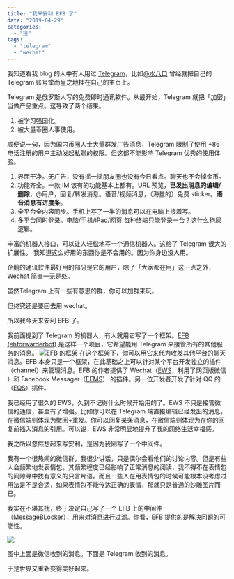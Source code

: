 ```yaml
---
title: "我来安利 EFB 了"
date: "2019-04-29"
categories: 
  - "技"
tags: 
  - "telegram"
  - "wechat"
---
```


我知道看我 blog 的人中有人用过 [Telegram](https://telegram.org/)，比如[@水八口](https://shuiba.co/) 曾经就把自己的 Telegram 账号堂而皇之地挂在自己的主页上。

Telegram 是俄罗斯人写的免费即时通讯软件。从最开始，Telegram 就把「加密」当做产品重点。这导致了两个结果。

1. 被学习强国化。
2. 被大量币圈人事使用。

顺便说一句，因为国内币圈人士大量群发广告消息，Telegram 限制了使用 +86 电话注册的用户主动发起私聊的权限。但这都不能影响 Telegram 优秀的使用体验。

1. 界面干净。无广告，没有摇一摇朋友圈也没有今日看点。聊天也不会掉金币。
2. 功能齐全。一款 IM 该有的功能基本上都有。URL 预览，**已发出消息的编辑/删除**，@用户，回复/转发消息。语音/视频消息，（海量的）免费 sticker。**语音消息有进度条**。
3. 全平台全内容同步。手机上写了一半的消息可以在电脑上接着写。
4. 多平台同时登录。电脑/手机/iPad/网页 每种终端只能登录一台？这什么狗屎逻辑。

丰富的机器人接口，可以让人轻松地写一个通信机器人。这给了 Telegram 很大的扩展性。 我知道这么好用的东西你是不会用的。因为你身边没人用。

企鹅的通讯软件最好用的部分是它的用户，除了「大家都在用」这一点之外，Wechat 简直一无是处。

虽然Telegram 上有一些有意思的群，你可以加群来玩。

但终究还是要回去用 wechat。

所以我今天来安利 EFB 了。

我前面提到了 Telegram 的机器人，有人就用它写了一个框架。[EFB (ehforwarderbot)](https://ehforwarderbot.readthedocs.io) 是这样一个项目，它希望能用 Telegram 来接管所有的其他服务的消息。 ![EFB 的框架](https://ehforwarderbot.readthedocs.io/en/latest/_images/EFB-docs-0.png) 在这个框架下，你可以用它来代为收发其他平台的聊天消息。EFB 本身只是一个框架，在此基础之上可以针对某个平台开发独立的插件（channel）来管理消息。EFB 的作者提供了 Wechat（[EWS](efb-wechat-slave)，利用了网页版微信 ）和 Facebook Messager（[EFMS](https://github.com/blueset/efb-fb-messenger-slave)） 的插件。另一位开发者开发了针对 QQ 的（[EQS](https://github.com/milkice233/efb-qq-slave)）插件。

我已经用了很久的 EWS，久到不记得什么时候开始用的了。EWS 不只是接管微信的通信，甚至有了增强。比如你可以在 Telegram 端直接编辑已经发出的消息，在微信端则体现为撤回+重发。你可以回复某条消息，在微信端则体现为在你的回复前插入消息的引用。可以说，EWS 非常明显地提升了我的网络生活幸福感。

我之所以忽然想起来写安利，是因为我刚写了一个中间件。

我有一个很热闹的微信群，我很少讲话，只是偶尔会看他们的讨论内容。但是有些人会频繁地发表情包。其频繁程度已经影响了正常消息的阅读，我不得不在表情包的间隙寻中找有意义的只言片语。而且一些人在用表情包的时候可能根本没考虑过用法是不是合适，如果表情包不能传达正确的表情，那就只是普通的沙雕图片而已。

我实在不堪其扰，终于决定自己写了一个 EFB 上的中间件（[MessageBLocker](https://github.com/catbaron0/efb-msg_blocker-middleware)），用来对消息进行过滤。你看，EFB 提供的是解决问题的可能性。

![](https://i.loli.net/2019/04/29/5cc6cf20388e1.jpeg)

图中上面是微信收到的消息。下面是 Telegram 收到的消息。

于是世界又重新变得美好起来。
